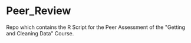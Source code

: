 # Peer_Review
Repo which contains the R Script for the Peer Assessment of the "Getting and Cleaning Data" Course.

